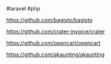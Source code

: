 #laravel #php 

https://github.com/bagisto/bagisto

https://github.com/crater-invoice/crater

https://github.com/opencart/opencart

https://github.com/akaunting/akaunting